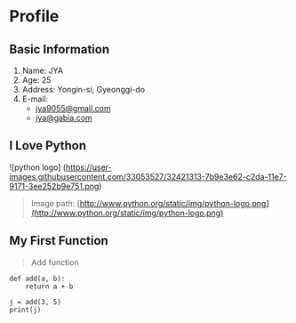 # Profile

## Basic Information

1. Name: JYA
1. Age: 25
1. Address: Yongin-si, Gyeonggi-do
1. E-mail: 
	- jya9055@gmail.com
	- jya@gabia.com

## I Love Python
![python logo] (https://user-images.githubusercontent.com/33053527/32421313-7b9e3e62-c2da-11e7-9171-3ee252b9e751.png)
> Image path: [http://www.python.org/static/img/python-logo.png](http://www.python.org/static/img/python-logo.png)

## My First Function
> Add function
```
def add(a, b):
    return a + b

j = add(3, 5)
print(j)
```
